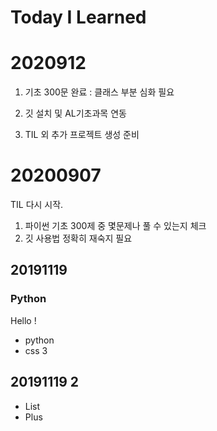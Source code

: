 # Today I Learned 

# 2020912
1. 기초 300문 완료 : 클래스 부분 심화 필요
2. 깃 설치 및 AL기초과목 연동

3. TIL 외 추가 프로젝트 생성 준비


# 20200907
TIL 다시 시작.
1. 파이썬 기초 300제 중 몇문제나 풀 수 있는지 체크
2. 깃 사용법 정확히 재숙지 필요

## 20191119

### Python

Hello !

* python
* css 3


## 20191119 2
* List
* Plus
